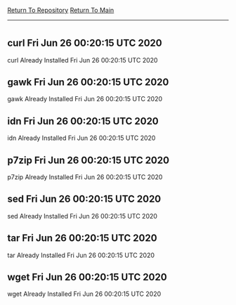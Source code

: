 [Return To Repository](https://github.com/deathbybandaid/piholeparser/)
[Return To Main](https://github.com/deathbybandaid/piholeparser/blob/master/RecentRunLogs/Mainlog.md)
____________________________________
# 
## curl Fri Jun 26 00:20:15 UTC 2020
curl Already Installed Fri Jun 26 00:20:15 UTC 2020
## gawk Fri Jun 26 00:20:15 UTC 2020
gawk Already Installed Fri Jun 26 00:20:15 UTC 2020
## idn Fri Jun 26 00:20:15 UTC 2020
idn Already Installed Fri Jun 26 00:20:15 UTC 2020
## p7zip Fri Jun 26 00:20:15 UTC 2020
p7zip Already Installed Fri Jun 26 00:20:15 UTC 2020
## sed Fri Jun 26 00:20:15 UTC 2020
sed Already Installed Fri Jun 26 00:20:15 UTC 2020
## tar Fri Jun 26 00:20:15 UTC 2020
tar Already Installed Fri Jun 26 00:20:15 UTC 2020
## wget Fri Jun 26 00:20:15 UTC 2020
wget Already Installed Fri Jun 26 00:20:15 UTC 2020
